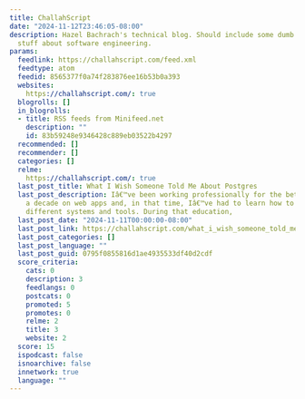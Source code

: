 ```yaml
---
title: ChallahScript
date: "2024-11-12T23:46:05-08:00"
description: Hazel Bachrach's technical blog. Should include some dumb and not-so-dumb
  stuff about software engineering.
params:
  feedlink: https://challahscript.com/feed.xml
  feedtype: atom
  feedid: 8565377f0a74f283876ee16b53b0a393
  websites:
    https://challahscript.com/: true
  blogrolls: []
  in_blogrolls:
  - title: RSS feeds from Minifeed.net
    description: ""
    id: 83b59248e9346428c889eb03522b4297
  recommended: []
  recommender: []
  categories: []
  relme:
    https://challahscript.com/: true
  last_post_title: What I Wish Someone Told Me About Postgres
  last_post_description: Iâ€™ve been working professionally for the better part of
    a decade on web apps and, in that time, Iâ€™ve had to learn how to use a lot of
    different systems and tools. During that education,
  last_post_date: "2024-11-11T00:00:00-08:00"
  last_post_link: https://challahscript.com/what_i_wish_someone_told_me_about_postgres
  last_post_categories: []
  last_post_language: ""
  last_post_guid: 0795f0855816d1ae4935533df40d2cdf
  score_criteria:
    cats: 0
    description: 3
    feedlangs: 0
    postcats: 0
    promoted: 5
    promotes: 0
    relme: 2
    title: 3
    website: 2
  score: 15
  ispodcast: false
  isnoarchive: false
  innetwork: true
  language: ""
---
```

